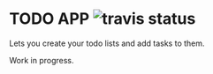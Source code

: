 # TODO APP ![travis status](https://travis-ci.org/aj-jaswanth/sample.svg?branch=master)

Lets you create your todo lists and add tasks to them.

Work in progress.
